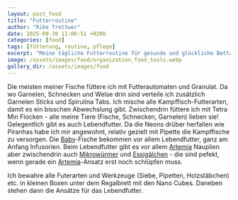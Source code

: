 ```yaml
---
layout: post_food
title: "Futterroutine"
author: "Rike Trettwer"
date: 2025-09-30 11:06:51 +0200
categories: [food]
tags: [fütterung, routine, pflege]
excerpt: "Meine tägliche Futterroutine für gesunde und glückliche Bettas."
image: /assets/images/food/organization_food_tools.webp
gallery_dir: /assets/images/food
---
```













Die meisten meiner Fische füttere ich mit Futterautomaten und Granulat. Da wo Garnelen, Schnecken und Welse drin sind verteile ich zusätzlich Garnelen Sticks und Spirulina Tabs.
Ich mische alle Kampffisch-Futterarten, damit es ein bisschen Abwechslung gibt.
Zwischendrin füttere ich mit Tetra Min Flocken - alle meine Tiere (Fische, Schnecken, Garnelen) lieben sie!
Gelegentlich gibt es auch Lebendfutter. Da die Neons drüber herfallen wie Piranhas habe ich mir angewohnt, relativ gezielt mit Pipette die Kampffische zu versorgen.
Die [Baby](/tank/2025/09/30/tank_babys)-Fische bekommen vor allem Lebendfutter, ganz am Anfang Infusorien. Beim Lebendfutter gibt es vor allem [Artemia](/food/2025/09/30/food_artemia) Nauplien aber zwischendrin auch [Mikrowürmer](/food/2025/09/30/food_mikrowuermer) und [Essigälchen](/food/2025/09/30/food_essigaelchen) - die sind pefekt, wenn gerade ein [Artemia](/food/2025/09/30/food_artemia)-Ansatz erst noch schlüpfen muss.

Ich bewahre alle Futerarten und Werkzeuge (Siebe, Pipetten, Holzstäbchen) etc. in kleinen Boxen unter dem Regalbrett mit den Nano Cubes. Daneben stehen dann die Ansätze für das Lebendfutter.
